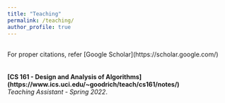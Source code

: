 ```yaml
---
title: "Teaching"
permalink: /teaching/
author_profile: true
---
```

<br>
For proper citations, refer [Google Scholar](https://scholar.google.com/)<br>
<br>
<br>
<b>[CS 161 - Design and Analysis of Algorithms](https://www.ics.uci.edu/~goodrich/teach/cs161/notes/)</b> <br> 
<i>Teaching Assistant - Spring 2022</i>.
<br>
